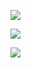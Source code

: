 [![](https://github.com/deep-diver/deep-diver/blob/master/chat.svg)](https://twitter.com/deep_algo)

![](https://activity-graph.herokuapp.com/graph?username=deep-diver&theme=react-dark&hide_border=true&area=true)

![](https://github.com/deep-diver/deep-diver/blob/output/github-contribution-grid-snake.svg)
